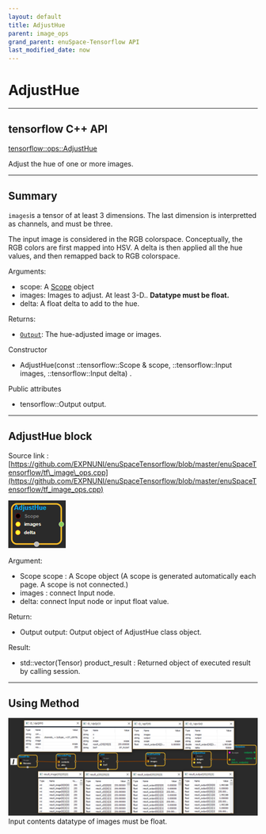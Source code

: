 ```yaml
--- 
layout: default 
title: AdjustHue 
parent: image_ops 
grand_parent: enuSpace-Tensorflow API 
last_modified_date: now 
--- 
```


# AdjustHue

---

## tensorflow C++ API

[tensorflow::ops::AdjustHue](https://www.tensorflow.org/api_docs/cc/class/tensorflow/ops/adjust-contrast)

Adjust the hue of one or more images.

---

## Summary

`images`is a tensor of at least 3 dimensions. The last dimension is interpretted as channels, and must be three.

The input image is considered in the RGB colorspace. Conceptually, the RGB colors are first mapped into HSV. A delta is then applied all the hue values, and then remapped back to RGB colorspace.

Arguments:

* scope: A [Scope](https://www.tensorflow.org/api_docs/cc/class/tensorflow/scope.html#classtensorflow_1_1_scope) object
* images: Images to adjust. At least 3-D.. **Datatype must be float.**
* delta: A float delta to add to the hue.

Returns:

* [`Output`](https://www.tensorflow.org/api_docs/cc/class/tensorflow/output.html#classtensorflow_1_1_output): The hue-adjusted image or images.

Constructor

* AdjustHue\(const ::tensorflow::Scope & scope, ::tensorflow::Input images, ::tensorflow::Input delta\) .

Public attributes

* tensorflow::Output output.

---

## AdjustHue block

Source link : [https://github.com/EXPNUNI/enuSpaceTensorflow/blob/master/enuSpaceTensorflow/tf\_image\_ops.cpp](https://github.com/EXPNUNI/enuSpaceTensorflow/blob/master/enuSpaceTensorflow/tf_image_ops.cpp)

![](./assets/image_AdjustHue_Symbol.png)

Argument:

* Scope scope : A Scope object \(A scope is generated automatically each page. A scope is not connected.\)
* images : connect  Input node.
* delta: connect  Input node or input float value.

Return:

* Output output: Output object of AdjustHue class object.

Result:

* std::vector\(Tensor\) product\_result : Returned object of executed result by calling session.

---

## Using Method

![](./assets/image_AdjustHue_Method.png)Input contents datatype of images  must be float.

